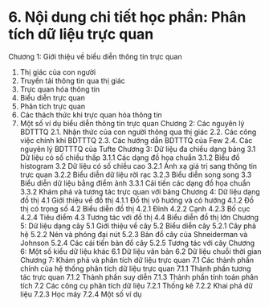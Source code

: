 # 6. Nội dung chi tiết học phần: Phân tích dữ liệu trực quan
Chương 1: Giới thiệu về biểu diễn thông tin trực quan
1. Thị giác của con người
2. Truyền tải thông tin qua thị giác
3. Trực quan hóa thông tin
1. Biểu diễn trực quan
2. Phân tích trực quan
4. Các thách thức khi trực quan hóa thông tin
5. Một số ví dụ biểu diễn thông tin trực quan
Chương 2: Các nguyên lý BDTTTQ 2.1. Nhận thức của con người thông qua thị giác 2.2. Các công việc chính khi BDTTTQ 2.3. Các hướng dẫn BDTTTQ của Few 2.4. Các nguyên lý BDTTTQ của Tufte
Chương 3: Dữ liệu đa chiều dạng bảng
3.1 Dữ liệu có số chiều thấp 3.1.1 Các dạng đồ họa chuẩn 3.1.2 Biểu đồ histogram
3.2 Dữ liệu có số chiều cao 3.2.1 Ánh xạ giá trị sang thông tin trực quan 3.2.2 Biểu diễn dữ liệu rời rạc
3.2.3 Biểu diễn song song
3.3 Biểu diễn dữ liệu bằng điểm ảnh 3.3.1 Cải tiến các dạng đồ họa chuẩn 3.3.2 Khám phá và tương tác trực quan với bảng
Chương 4: Dữ liệu dạng đồ thị
4.1 Giới thiệu về đồ thị 4.1.1 Đồ thị vô hướng và có hướng 4.1.2 Đồ thị có trọng số
4.2 Biểu diễn đồ thị 4.2.1 Đỉnh 4.2.2 Cạnh 4.2.3 Bố cục 4.2.4 Tiêu điểm
4.3 Tương tác với đồ thị
4.4 Biểu diễn đồ thị lớn
Chương 5: Dữ liệu dạng cây
5.1 Giới thiệu về cây
5.2 Biểu diễn cây 5.2.1 Cây phả hệ 5.2.2 Nén và phóng đại nút 5.2.3 Bản đồ cây của Shneiderman và Johnson 5.2.4 Các cải tiến bản đồ cây 5.2.5 Tương tác với cây
Chương 6: Một số kiểu dữ liệu khác
6.1 Dữ liệu văn bản
6.2 Dữ liệu chuỗi thời gian
Chương 7: Khám phá và phân tích dữ liệu trực quan
7.1 Các thành phần chính của hệ thống phân tích dữ liệu trực quan
7.1.1 Thành phần tương tác trực quan
7.1.2 Thành phần suy diễn
7.1.3 Thành phần tính toán phân tích
7.2 Các công cụ phân tích dữ liệu
7.2.1 Thống kê
7.2.2 Khai phá dữ liệu
7.2.3 Học máy
7.2.4 Một số ví dụ
